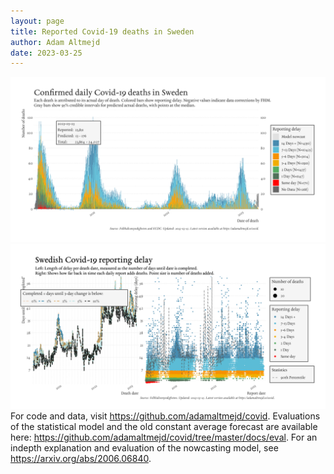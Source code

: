 ```yaml
---
layout: page
title: Reported Covid-19 deaths in Sweden
author: Adam Altmejd
date: 2023-03-25
---
```


![Graph of Swedish Covid-19 deaths with reporting delay.](deaths_lag_sweden_2023-03-25.png "Swedish Covid-19 deaths.")
![Graph of Swedish Covid-19 reporting delay in daily deaths.](lag_trend_sweden_2023-03-25.png "Trend in Swedish Covid-19 mortality reporting delay.")
For code and data, visit <https://github.com/adamaltmejd/covid>.
Evaluations of the statistical model and the old constant average forecast are available here: <https://github.com/adamaltmejd/covid/tree/master/docs/eval>.
For an indepth explanation and evaluation of the nowcasting model, see <https://arxiv.org/abs/2006.06840>.
